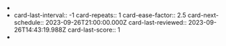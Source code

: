 -
- card-last-interval:: -1
  card-repeats:: 1
  card-ease-factor:: 2.5
  card-next-schedule:: 2023-09-26T21:00:00.000Z
  card-last-reviewed:: 2023-09-26T14:43:19.988Z
  card-last-score:: 1
-